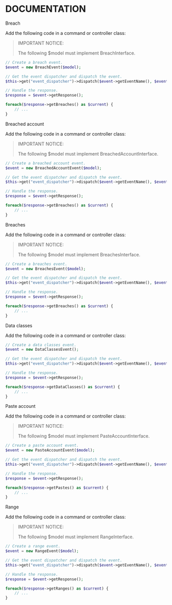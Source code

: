 DOCUMENTATION
=============

Breach

Add the following code in a command or controller class:

> IMPORTANT NOTICE:
>
> The following $model must implement BreachInterface.

```php
// Create a breach event.
$event = new BreachEvent($model);

// Get the event dispatcher and dispatch the event.
$this->get("event_dispatcher")->dispatch($event->getEventName(), $event);

// Handle the response.
$response = $event->getResponse();

foreach($response->getBreaches() as $current) {
    // ...
}
```

Breached account

Add the following code in a command or controller class:

> IMPORTANT NOTICE:
>
> The following $model must implement BreachedAccountInterface.

```php
// Create a breached account event.
$event = new BreachedAccountEvent($model); 

// Get the event dispatcher and dispatch the event.
$this->get("event_dispatcher")->dispatch($event->getEventName(), $event);

// Handle the response.
$response = $event->getResponse();

foreach($response->getBreaches() as $current) {
    // ...
}
```

Breaches

Add the following code in a command or controller class:

> IMPORTANT NOTICE:
>
> The following $model must implement BreachesInterface.

```php
// Create a breaches event.
$event = new BreachesEvent($model); 

// Get the event dispatcher and dispatch the event.
$this->get("event_dispatcher")->dispatch($event->getEventName(), $event);

// Handle the response.
$response = $event->getResponse();

foreach($response->getBreaches() as $current) {
    // ...
}
```

Data classes

Add the following code in a command or controller class:

```php
// Create a data classes event.
$event = new DataClassesEvent();

// Get the event dispatcher and dispatch the event.
$this->get("event_dispatcher")->dispatch($event->getEventName(), $event);

// Handle the response.
$response = $event->getResponse();

foreach($response->getDataClasses() as $current) {
    // ...
}
```

Paste account

Add the following code in a command or controller class:

> IMPORTANT NOTICE:
>
> The following $model must implement PasteAccountInterface.

```php
// Create a paste account event.
$event = new PasteAccountEvent($model);

// Get the event dispatcher and dispatch the event.
$this->get("event_dispatcher")->dispatch($event->getEventName(), $event);

// Handle the response.
$response = $event->getResponse();

foreach($response->getPastes() as $current) {
    // ...
}
```

Range

Add the following code in a command or controller class:

> IMPORTANT NOTICE:
>
> The following $model must implement RangeInterface.

```php
// Create a range event.
$event = new RangeEvent($model);

// Get the event dispatcher and dispatch the event.
$this->get("event_dispatcher")->dispatch($event->getEventName(), $event);

// Handle the response.
$response = $event->getResponse();

foreach($response->getRanges() as $current) {
    // ...
}
```
